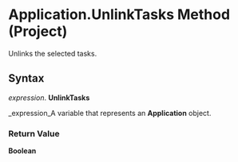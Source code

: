 
# Application.UnlinkTasks Method (Project)

Unlinks the selected tasks.


## Syntax

 _expression_. **UnlinkTasks**

 _expression_A variable that represents an  **Application** object.


### Return Value

 **Boolean**

